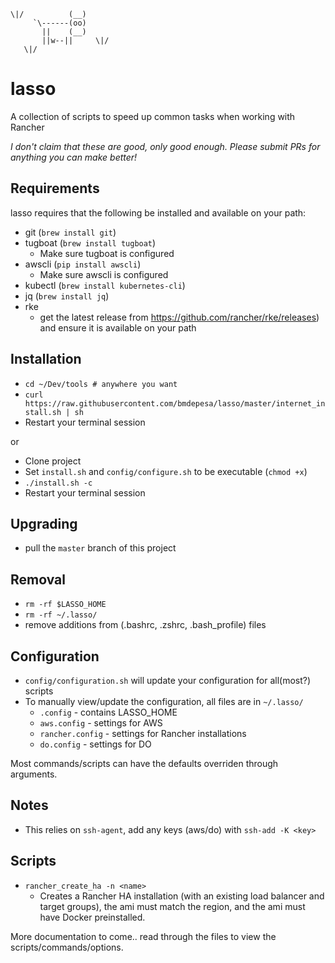 ```
\|/          (__)    
     `\------(oo)
       ||    (__)
       ||w--||     \|/
   \|/
```                     
# lasso
A collection of scripts to speed up common tasks when working with Rancher

_I don't claim that these are good, only good enough. Please submit PRs for anything you can make better!_

## Requirements

lasso requires that the following be installed and available on your path:

* git (`brew install git`)
* tugboat (`brew install tugboat`)
  * Make sure tugboat is configured 
* awscli (`pip install awscli`)
  * Make sure awscli is configured 
* kubectl (`brew install kubernetes-cli`)
* jq (`brew install jq`)
* rke
  * get the latest release from https://github.com/rancher/rke/releases) and ensure it is available on your path

## Installation
* `cd ~/Dev/tools # anywhere you want`
* `curl https://raw.githubusercontent.com/bmdepesa/lasso/master/internet_install.sh | sh`
* Restart your terminal session

or

* Clone project
* Set `install.sh` and `config/configure.sh` to be executable (`chmod +x`)
* `./install.sh -c`
* Restart your terminal session

## Upgrading
* pull the `master` branch of this project

## Removal
* `rm -rf $LASSO_HOME`
* `rm -rf ~/.lasso/`
* remove additions from (.bashrc, .zshrc, .bash_profile) files

## Configuration
* `config/configuration.sh` will update your configuration for all(most?) scripts
* To manually view/update the configuration, all files are in `~/.lasso/`
  * `.config` - contains LASSO_HOME
  * `aws.config` - settings for AWS
  * `rancher.config` - settings for Rancher installations
  * `do.config` - settings for DO
  
Most commands/scripts can have the defaults overriden through arguments.

## Notes
* This relies on `ssh-agent`, add any keys (aws/do) with `ssh-add -K <key>`

## Scripts
* `rancher_create_ha -n <name>` 
  * Creates a Rancher HA installation (with an existing load balancer and target groups), the ami must match the region, and the ami must have Docker preinstalled.
  
More documentation to come.. read through the files to view the scripts/commands/options.
